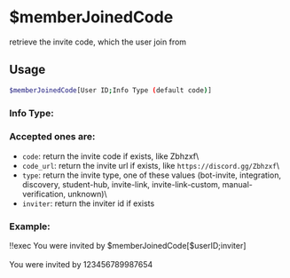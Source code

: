 # $memberJoinedCode

retrieve the invite code, which the user join from

## Usage

```bash
$memberJoinedCode[User ID;Info Type (default code)]
```

### Info Type:

### Accepted ones are:
* `code`: return the invite code if exists, like Zbhzxf\
* `code_url`: return the invite url if exists, like `https://discord.gg/Zbhzxf`\
* `type`: return the invite type, one of these values (bot-invite, integration, discovery, student-hub, invite-link, invite-link-custom, manual-verification, unknown)\
* `inviter`: return the inviter id if exists

### Example:
<discord-messages>
          <discord-message :bot="false" role-color="#ffcc9a" author="Member">
        !!exec You were invited by $memberJoinedCode[$userID;inviter]<br><br>
          </discord-message>
          <discord-message :bot="true" role-color="#0099ff" author="Custom Command" avatar="https://media.discordapp.net/avatars/725721249652670555/781224f90c3b841ba5b40678e032f74a.webp">
        You were invited by 123456789987654
        </discord-message>
</discord-messages>